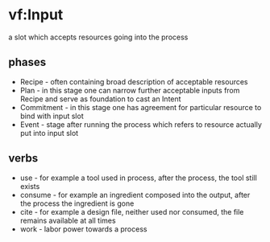 # vf:Input

a slot which accepts resources going into the process

## phases

* Recipe - often containing broad description of acceptable resources
* Plan - in this stage one can narrow further acceptable inputs from Recipe and serve as foundation to cast an Intent
* Commitment - in this stage one has agreement for particular resource to bind with input slot
* Event - stage after running the process which refers to resource actually put into input slot

## verbs

* use - for example a tool used in process, after the process, the tool still exists
* consume - for example an ingredient composed into the output, after the process the ingredient is gone
* cite - for example a design file, neither used nor consumed, the file remains available at all times
* work - labor power towards a process
